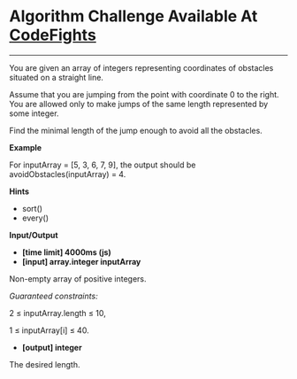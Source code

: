 # Algorithm Challenge Available At [CodeFights](https://codefights.com/arcade/intro/level-5/XC9Q2DhRRKQrfLhb5)

---

You are given an array of integers representing coordinates of obstacles situated on a straight line.

Assume that you are jumping from the point with coordinate 0 to the right. You are allowed only to make jumps of the same length represented by some integer.

Find the minimal length of the jump enough to avoid all the obstacles.

**Example**

For inputArray = [5, 3, 6, 7, 9], the output should be
avoidObstacles(inputArray) = 4.

**Hints**

- sort()
- every()

**Input/Output**

- **[time limit] 4000ms (js)**
- **[input] array.integer inputArray**

Non-empty array of positive integers.

_Guaranteed constraints:_

2 ≤ inputArray.length ≤ 10,

1 ≤ inputArray[i] ≤ 40.

- **[output] integer**

The desired length.
